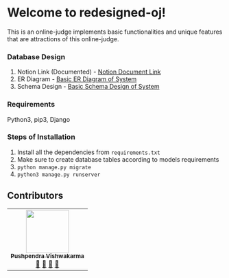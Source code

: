 
# Welcome to redesigned-oj!
This is an online-judge implements basic functionalities and unique features that are attractions of this online-judge.



### Database Design
1. Notion Link (Documented) - [Notion Document Link](https://pushpendrahpx.notion.site/Database-Design-111f164218aa471d966970db30c99728)
2. ER Diagram - [Basic ER Diagram of System](https://erdplus.com/edit-diagram/5ab7538f-4725-40a7-9da4-a5cc876e1150)
3. Schema Design - [Basic Schema Design of System](https://drawsql.app/none-538/diagrams/online-judge)


### Requirements
Python3, pip3, Django

### Steps of Installation
1. Install all the dependencies from ```requirements.txt```
2. Make sure to create database tables according to models requirements
3. ``` python manage.py migrate ```
4. ``` python3 manage.py runserver ```


## Contributors
<table>
  <tr>
    <td align="center"><a href="https://github.com/pushpendrahpx"><img src="https://avatars.githubusercontent.com/u/48829314?v=4" width="100px;" alt=""/><br /><sub><b>Pushpendra Vishwakarma</b></sub></a><br /><a href="#question-pushpendrahpx" title="Answering Questions">💬</a> <a href="https://github.com/pushpendrahpx/all-contributors/commits?author=pushpendrahpx" title="Documentation">📖</a> <a href="https://github.com/pushpendrahpx/all-contributors/pulls?q=is%3Apr+reviewed-by%pushpendrahpx" title="Reviewed Pull Requests">👀</a> <a href="#talk-pushpendrahpx" title="Talks">📢</a></td>
    
  </tr>
 </table>



